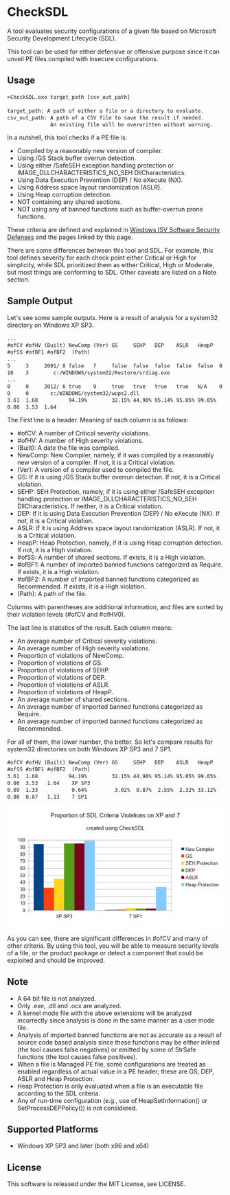 CheckSDL
========

A tool evaluates security configurations of a given file based on Microsoft Security Development Lifecycle (SDL). 

This tool can be used for either defensive or offensive purpose since it can unveil PE files compiled with insecure configurations.


Usage
-----------------
    >CheckSDL.exe target_path [csv_out_path]

    target_path: A path of either a file or a directory to evaluate.
    csv_out_path: A path of a CSV file to save the result if needed. 
                  An existing file will be overwritten without warning.
    
In a nutshell, this tool checks if a PE file is:
- Compiled by a reasonably new version of compiler.
- Using /GS Stack buffer overrun detection.
- Using either /SafeSEH exception handling protection or IMAGE_DLLCHARACTERISTICS_NO_SEH DllCharacteristics.
- Using Data Execution Prevention (DEP) / No eXecute (NX).
- Using Address space layout randomization (ASLR).
- Using Heap corruption detection.
- NOT containing any shared sections.
- NOT using any of banned functions such as buffer-overrun prone functions.

These criteria are defined and explained in [Windows ISV Software Security Defenses](http://msdn.microsoft.com/en-us/library/bb430720.aspx) and the pages linked by this page. 

There are some differences between this tool and SDL. For example, this tool defines severity for each check point either Critical or High for simplicity, while SDL prioritized them as either Critical, High or Moderate, but most things are conforming to SDL. Other caveats are listed on a Note section.


Sample Output
-----------------
Let's see some sample outputs. Here is a result of analysis for a system32 directory on Windows XP SP3.

    ...
    #ofCV #ofHV (Built) NewComp (Ver) GS     SEHP   DEP    ASLR   HeapP  #ofSS #ofBF1 #ofBF2  (Path)	
    ...
    5     3     2001/ 8 false   7     false  false  false  false  false  0     10    3	      c:/WINDOWS/system32/Restore/srdiag.exe	
    ...
    0     0     2012/ 6 true    9     true   true   true   true   N/A    0     0     0       c:/WINDOWS/system32/wups2.dll	
    3.61  1.68          94.19%        32.15% 44.90%	95.14% 95.05% 99.05% 0.00  3.53  1.64	

The First line is a header. Meaning of each column is as follows:
- #ofCV: A number of Critical severity violations.
- #ofHV: A number of High severity violations.
- (Built): A date the file was compiled.
- NewComp: New Compiler, namely, if it was compiled by a reasonably new version of a compiler. If not, it is a Critical violation.
- (Ver): A version of a compiler used to compiled the file.
- GS: If it is using /GS Stack buffer overrun detection. If not, it is a Critical violation.
- SEHP: SEH Protection, namely, if it is using either /SafeSEH exception handling protection or IMAGE_DLLCHARACTERISTICS_NO_SEH DllCharacteristics. If neither, it is a Critical violation.
- DEP: If it is using Data Execution Prevention (DEP) / No eXecute (NX). If not, it is a Critical violation.
- ASLR: If it is using Address space layout randomization (ASLR). If not, it is a Critical violation.
- HeapP: Heap Protection, namely, if it is using Heap corruption detection. If not, it is a High violation.
- #ofSS: A number of shared sections. If exists, it is a High violation.
- #ofBF1: A number of imported banned functions categorized as Require. If exists, it is a High violation.  
- #ofBF2: A number of imported banned functions categorized as Recommended. If exists, it is a High violation.
- (Path): A path of the file.	

Columns with parentheses are additional information, and files are sorted by their violation levels (#ofCV and #ofHV0). 

The last line is statistics of the result. Each column means:
- An average number of Critical severity violations.
- An average number of High severity violations.
- Proportion of violations of NewComp.
- Proportion of violations of GS.
- Proportion of violations of SEHP.
- Proportion of violations of DEP.
- Proportion of violations of ASLR.
- Proportion of violations of HeapP.
- An average number of shared sections.
- An average number of imported banned functions categorized as Require.  
- An average number of imported banned functions categorized as Recommended.  

For all of them, the lower number, the better. So let's compare results for system32 directories on both Windows XP SP3 and 7 SP1. 

    #ofCV #ofHV (Built) NewComp (Ver) GS     SEHP   DEP    ASLR   HeapP  #ofSS #ofBF1 #ofBF2  (Path)	
    3.61  1.68          94.19%        32.15% 44.90%	95.14% 95.05% 99.05% 0.00  3.53   1.64	  XP SP3
    0.09  1.33           0.64%         3.02%  0.87%  2.55%  2.32% 33.12% 0.00  0.87   1.13    7 SP1

![chart](/img/chart.png)

As you can see, there are significant differences in #ofCV and many of other criteria. By using this tool, you will be able to measure security levels of a file, or the product package or detect a component that could be exploited and should be improved.


Note
-----------------
- A 64 bit file is not analyzed.
- Only .exe, .dll and .ocx are analyzed.
- A kernel mode file with the above extensions will be analyzed incorrectly since analysis is done in the same manner as a user mode file. 
- Analysis of imported banned functions are not as accurate as a result of source code based analysis since these functions may be either inlined (the tool causes false negatives) or emitted by some of StrSafe functions (the tool causes false positives).
- When a file is Managed PE file, some configurations are treated as enabled regardless of actual value in a PE header; these are GS, DEP, ASLR and Heap Protection.
- Heap Protection is only evaluated when a file is an executable file according to the SDL criteria.
- Any of run-time configuration (e.g., use of HeapSetInformation() or SetProcessDEPPolicy()) is not considered.


Supported Platforms
-----------------
- Windows XP SP3 and later (both x86 and x64)


License
-----------------
This software is released under the MIT License, see LICENSE.
  
